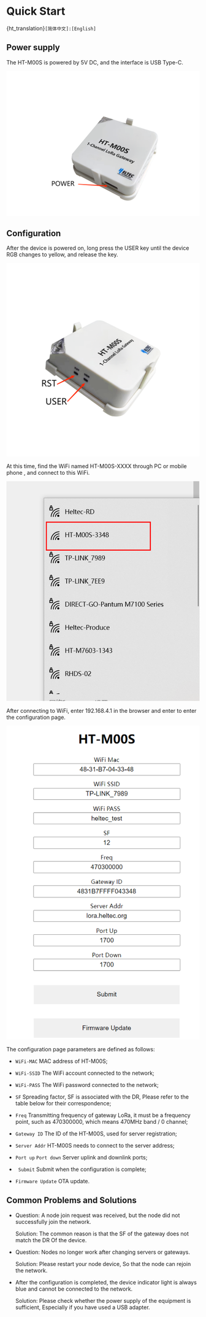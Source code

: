 # Quick Start

{ht_translation}`[简体中文]:[English]`

## Power supply

 The HT-M00S is powered by 5V DC, and the interface is USB Type-C.

![](img/quick_start/01.png) 


## Configuration
 After the device is powered on, long press the USER key until the device RGB changes to yellow, and release the key.

 ![](img/quick_start/02.png) 

 At this time, find the WiFi named HT-M00S-XXXX through PC or mobile phone , and connect to this WiFi.

 ![](img/quick_start/03.png) 

 After connecting to WiFi, enter 192.168.4.1 in the browser and enter to enter the configuration page.

 ![](img/quick_start/04.png)

 The configuration page parameters are defined as follows:

  - `WiFi-MAC` MAC address of HT-M00S;
  - `WiFi-SSID` The WiFi account connected to the network;
  - `WiFi-PASS` The WiFi password connected to the network;
  - `SF` Spreading factor, SF is associated with the DR, Please refer to the table below for their correspondence;
 
  - `Freq` Transmitting frequency of gateway LoRa, it must be a frequency point, such as 470300000, which means 470MHz band / 0 channel;
  - `Gateway ID` The ID of the HT-M00S, used for server registration;
  - `Server Addr` HT-M00S needs to connect to the server address;
  - `Port up` `Port down` Server uplink and downlink ports;
  - ` Submit` Submit when the configuration is complete;
  - `Firmware Update` OTA update.

## Common Problems and Solutions

 - Question: A node join request was received, but the node did not successfully join the network.

   Solution: The common reason is that the SF of the gateway does not match the DR Of the device.

 - Question: Nodes no longer work after changing servers or gateways.

   Solution: Please restart your node device, So that the node can rejoin the network.
 
 - After the configuration is completed, the device indicator light is always blue and cannot be connected to the network.
 
   Solution: Please check whether the power supply of the equipment is sufficient, Especially if you have used a USB adapter.
